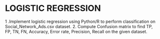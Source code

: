 # LOGISTIC REGRESSION
1 .Implement logistic regression using Python/R to
perform classification on Social_Network_Ads.csv dataset.
2. Compute Confusion matrix to find TP, FP, TN, FN,
Accuracy, Error rate, Precision,
Recall on the given dataset.
